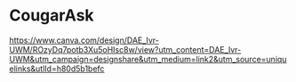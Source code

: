 # CougarAsk

https://www.canva.com/design/DAE_Ivr-UWM/ROzyDq7potb3Xu5oHIsc8w/view?utm_content=DAE_Ivr-UWM&utm_campaign=designshare&utm_medium=link2&utm_source=uniquelinks&utlId=h80d5b1befc
